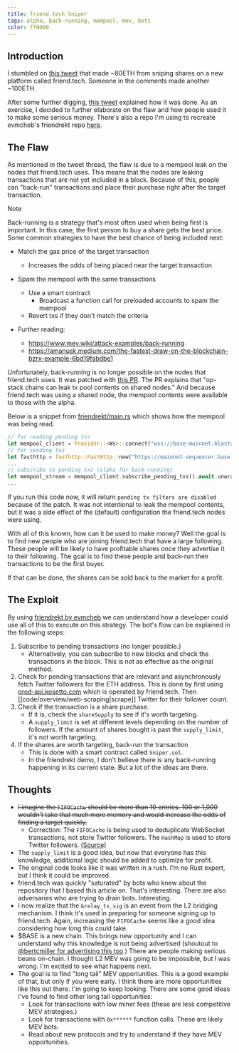 ```yaml
---
title: friend.tech Sniper
tags: alpha, back-running, mempool, mev, bots
color: ff0000
---
```


## Introduction

I stumbled on [this tweet](https://twitter.com/BadPie1/status/1693684478638440525?s=20) that made ~80ETH from sniping shares on a new platform called friend.tech. Someone in the comments made another ~100ETH.

After some further digging, [this tweet](https://twitter.com/evmcheb/status/1694614245516955709?s=20) explained how it was done. As an exercise, I decided to further elaborate on the flaw and how people used it to make some serious money. There's also a repo I'm using to recreate evmcheb's friendrekt repo [here](https://github.com/buidlcat/friendrekt).

## The Flaw

As mentioned in the tweet thread, the flaw is due to a mempool leak on the nodes that friend.tech uses. This means that the nodes are leaking transactions that are not yet included in a block. Because of this, people can "back-run" transactions and place their purchase right after the target transaction.

>[!note]
>Back-running is a strategy that's most often used when being first is important. In this case, the first person to buy a share gets the best price. Some common strategies to have the best chance of being included next:
>
>- Match the gas price of the target transaction
>    - Increases the odds of being placed near the target transaction
>- Spam the mempool with the same transactions
>    - Use a smart contract
>        - Broadcast a function call for preloaded accounts to spam the mempool
>    - Revert txs if they don't match the criteria
>
>- Further reading:
>    - https://www.mev.wiki/attack-examples/back-running
>    - https://amanusk.medium.com/the-fastest-draw-on-the-blockchain-bzrx-example-6bd19fabdbe1

Unfortunately, back-running is no longer possible on the nodes that friend.tech uses. It was patched with [this PR](https://github.com/ethereum-optimism/op-geth/pull/118). The PR explains that "op-stack chains can leak tx pool contents on shared nodes." And because friend.tech was using a shared node, the mempool contents were available to those with the alpha.

Below is a snippet from [friendrekt/main.rs](https://github.com/evmcheb/friendrekt/blob/0a0045152a057dfb59d8fd211a1631ceec5bb6e7/friendrekt-rs/src/main.rs#L255) which shows how the mempool was being read.

```rust title="friendrekt-rs/main.rs"
// for reading pending txs
let mempool_client = Provider::<Ws>::connect("wss://base-mainnet.blastapi.io/{PROJECT_ID}").await?;
// for sending txs
let fasthttp = fasthttp::FastHttp::new("https://mainnet-sequencer.base.org/".to_string());
...
// subscribe to pending txs (alpha for back-running)
let mempool_stream = mempool_client.subscribe_pending_txs().await.unwrap();
...
```

If you run this code now, it will return `pending tx filters are disabled` because of the patch. It was not intentional to leak the mempool contents, but it was a side effect of the (default) configuration the friend.tech nodes were using.

With all of this known, how can it be used to make money? Well the goal is to find new people who are joining friend.tech that have a large following. These people will be likely to have profitable shares once they advertise it to their following. The goal is to find these people and back-run their transactions to be the first buyer.

If that can be done, the shares can be sold back to the market for a profit.

## The Exploit

By using [friendrekt by evmcheb](https://github.com/evmcheb/friendrekt) we can understand how a developer could use all of this to execute on this strategy. The bot's flow can be explained in the following steps:

1. Subscribe to pending transactions (no longer possible.)
    - Alternatively, you can subscribe to new blocks and check the transactions in the block. This is not as effective as the original method.
2. Check for pending transactions that are relevant and asynchronously fetch Twitter followers for the ETH address. This is done by first using [prod-api.kosetto.com](https://web.archive.org/web/20230827020122/https://prod-api.kosetto.com/users/0xa9c8e1bb3b13264410da8923cfe48e795d1f1d60) which is operated by friend.tech. Then [[code/overview/web-scraping|scrape]] Twitter for their follower count.
3. Check if the transaction is a share purchase.
    - If it is, check the `shareSupply` to see if it's worth targeting.
    - A `supply_limit` is set at different levels depending on the number of followers. If the amount of shares bought is past the `supply_limit`, it's not worth targeting.
4. If the shares are worth targeting, back-run the transaction
    - This is done with a smart contract called `Sniper.sol`.
    - In the friendrekt demo, I don't believe there is any back-running happening in its current state. But a lot of the ideas are there.

## Thoughts

- <s>I imagine the `FIFOCache` should be more than 10 entries. 100 or 1,000 wouldn't take that much more memory and would increase the odds of finding a target quickly.</s>
    - Correction: The `FIFOCache` is being used to deduplicate WebSocket transactions, not store Twitter followers. The `HashMap` is used to store Twitter followers. [(Source)](https://github.com/evmcheb/friendrekt/issues/1#issuecomment-1695455611)
- The `supply_limit` is a good idea, but now that everyone has this knowledge, additional logic should be added to optimize for profit.
- The original code looks like it was written in a rush. I'm no Rust expert, but I think it could be improved.
- friend.tech was quickly "saturated" by bots who knew about the repository that I based this article on. That's interesting. There are also adversaries who are trying to drain bots. Interesting.
- I now realize that the `&relay_tx_sig` is an event from the L2 bridging mechanism. I think it's used in preparing for someone signing up to friend.tech. Again, increasing the `FIFOCache` seems like a good idea considering how long this could take.
- $BASE is a new chain. This brings new opportunity and I can understand why this knowledge is not being advertised (shoutout to [@bertcmiller for advertising this too](https://twitter.com/bertcmiller/status/1695050338171015644?s=20).) There are people making serious beans on-chain. I thought L2 MEV was going to be impossible, but I was wrong. I'm excited to see what happens next.
- The goal is to find "long tail" MEV opportunities. This is a good example of that, but only if you were early. I think there are more opportunities like this out there. I'm going to keep looking. There are some good ideas I've found to find other long tail opportunities:
    - Look for transactions with low miner fees (these are less competitive MEV strategies.)
    - Look for transactions with `0x******` function calls. These are likely MEV bots.
    - Read about new protocols and try to understand if they have MEV opportunities.